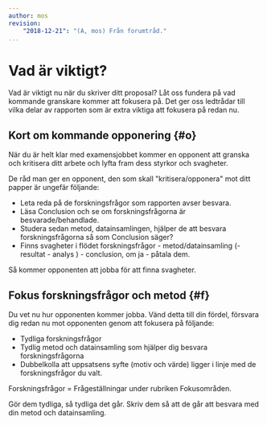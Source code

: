 ```yaml
---
author: mos
revision:
    "2018-12-21": "(A, mos) Från forumtråd."
...
```

Vad är viktigt?
=======================

Vad är viktigt nu när du skriver ditt proposal? Låt oss fundera på vad kommande granskare kommer att fokusera på. Det ger oss ledtrådar till vilka delar av rapporten som är extra viktiga att fokusera på redan nu.



Kort om kommande opponering {#o}
-----------------------

När du är helt klar med examensjobbet kommer en opponent att granska och kritisera ditt arbete och lyfta fram dess styrkor och svagheter.

De råd man ger en opponent, den som skall "kritisera/opponera" mot ditt papper är ungefär följande:

* Leta reda på de forskningsfrågor som rapporten avser besvara.
* Läsa Conclusion och se om forskningsfrågorna är besvarade/behandlade.
* Studera sedan metod, datainsamlingen, hjälper de att besvara forskningsfrågorna så som Conclusion säger?
* Finns svagheter i flödet forskningsfrågor - metod/datainsamling (- resultat - analys ) - conclusion, om ja - påtala dem.

Så kommer opponenten att jobba för att finna svagheter.



Fokus forskningsfrågor och metod {#f}
-----------------------

Du vet nu hur opponenten kommer jobba. Vänd detta till din fördel, försvara dig redan nu mot opponenten genom att fokusera på följande:

* Tydliga forskningsfrågor
* Tydlig metod och datainsamling som hjälper dig besvara forskningsfrågorna
* Dubbelkolla att uppsatsens syfte (motiv och värde) ligger i linje med de forskningsfrågor du valt.

Forskningsfrågor = Frågeställningar under rubriken Fokusområden.

Gör dem tydliga, så tydliga det går. Skriv dem så att de går att besvara med din metod och datainsamling.
